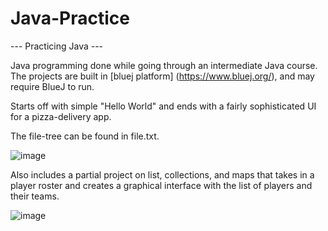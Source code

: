 # Java-Practice
--- Practicing Java ---

Java programming done while going through an intermediate Java course. The projects are built in [bluej platform] (https://www.bluej.org/), and may require BlueJ to run.

Starts off with simple "Hello World" and ends with a fairly sophisticated UI for a pizza-delivery app.

The file-tree can be found in file.txt.

![image](https://github.com/muktoakash/Java-Practice/assets/73410983/92a9cec1-737e-44d2-9232-2c012b051913)

Also includes a partial project on list, collections, and maps that takes in a player roster and creates a graphical interface with the list of players and their teams.

![image](https://github.com/muktoakash/Java-Practice/assets/73410983/0447bf38-acaf-4a78-b678-cfb847554821)
